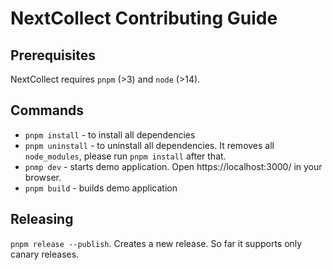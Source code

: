 # NextCollect Contributing Guide

## Prerequisites

NextCollect requires `pnpm` (>3) and `node` (>14).

## Commands

* `pnpm install` - to install all dependencies
* `pnpm uninstall` - to uninstall all dependencies. It removes all `node_modules`, please 
run `pnpm install` after that.
* `pnmp dev` - starts demo application. Open https://localhost:3000/ in your browser.
* `pnpm build` - builds demo application

## Releasing

`pnpm release --publish`. Creates a new release. So far it supports only canary releases.


